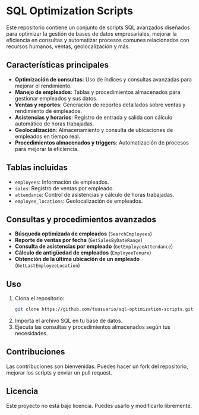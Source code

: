 # SQL Optimization Scripts

Este repositorio contiene un conjunto de scripts SQL avanzados diseñados para optimizar la gestión de bases de datos empresariales, mejorar la eficiencia en consultas y automatizar procesos comunes relacionados con recursos humanos, ventas, geolocalización y más.

## Características principales

- **Optimización de consultas**: Uso de índices y consultas avanzadas para mejorar el rendimiento.
- **Manejo de empleados**: Tablas y procedimientos almacenados para gestionar empleados y sus datos.
- **Ventas y reportes**: Generación de reportes detallados sobre ventas y rendimiento de empleados.
- **Asistencias y horarios**: Registro de entrada y salida con cálculo automático de horas trabajadas.
- **Geolocalización**: Almacenamiento y consulta de ubicaciones de empleados en tiempo real.
- **Procedimientos almacenados y triggers**: Automatización de procesos para mejorar la eficiencia.

## Tablas incluidas

- `employees`: Información de empleados.
- `sales`: Registro de ventas por empleado.
- `attendance`: Control de asistencias y cálculo de horas trabajadas.
- `employee_locations`: Geolocalización de empleados.

## Consultas y procedimientos avanzados

- **Búsqueda optimizada de empleados** (`SearchEmployees`)
- **Reporte de ventas por fecha** (`GetSalesByDateRange`)
- **Consulta de asistencias por empleado** (`GetEmployeeAttendance`)
- **Cálculo de antigüedad de empleados** (`EmployeeTenure`)
- **Obtención de la última ubicación de un empleado** (`GetLastEmployeeLocation`)

## Uso

1. Clona el repositorio:
   ```sh
   git clone https://github.com/tuusuario/sql-optimization-scripts.git
   ```
2. Importa el archivo SQL en tu base de datos.
3. Ejecuta las consultas y procedimientos almacenados según tus necesidades.

## Contribuciones

Las contribuciones son bienvenidas. Puedes hacer un fork del repositorio, mejorar los scripts y enviar un pull request.

## Licencia

Este proyecto no está bajo licencia. Puedes usarlo y modificarlo libremente.

